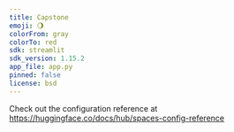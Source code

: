 ```yaml
---
title: Capstone
emoji: 🌖
colorFrom: gray
colorTo: red
sdk: streamlit
sdk_version: 1.15.2
app_file: app.py
pinned: false
license: bsd
---
```


Check out the configuration reference at https://huggingface.co/docs/hub/spaces-config-reference
